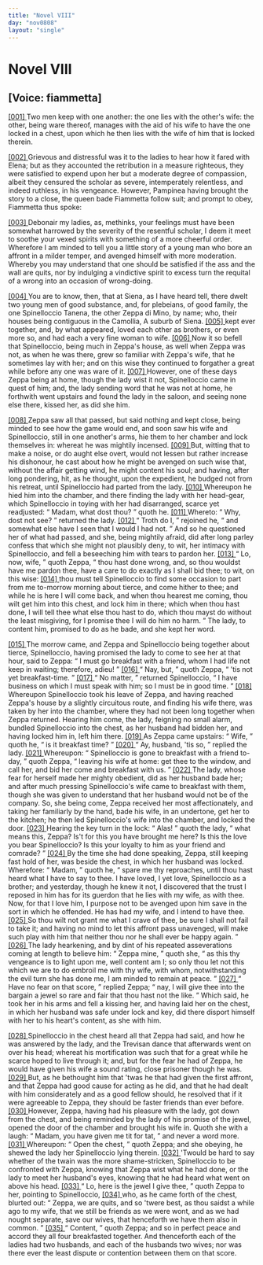 ```yaml
---
title: "Novel VIII"
day: "nov0808"
layout: "single"
---
```

<div id="nov0808" type="novella" who="fiammetta">
 <h1>
  Novel VIII
 </h1>
 <p>
  <h2>
   [Voice: fiammetta]
  </h2>
 </p>
 <argument>
  <p>
   <a href="{{ site.baseurl }}itDecameron/nov0808#p08080001" id="p08080001">
    [001]
   </a>
   Two men keep with one another: the one
	lies with the other's
	wife: the other, being ware thereof, manages with the
	aid of his wife to have the one locked in a chest, upon
	which he then lies with the wife of him that is locked
	therein.
  </p>
 </argument>
 <div3 type="commentary" who="author">
  <p>
   <a href="{{ site.baseurl }}itDecameron/nov0808#p08080002" id="p08080002">
    [002]
   </a>
   Grievous
   and distressful was it to
      the ladies to hear how it fared
      with Elena; but as they accounted the retribution in a measure
      righteous, they were satisfied to expend upon her but a moderate
      degree of compassion, albeit they censured the scholar as severe,
      intemperately relentless, and indeed ruthless, in his vengeance.
      However, Pampinea having brought the story to a close, the queen
      bade Fiammetta follow suit; and prompt to obey, Fiammetta thus
      spoke:
  </p>
 </div3>
 <div3 type="commentary" who="fiammetta">
  <p>
   <a href="{{ site.baseurl }}itDecameron/nov0808#p08080003" id="p08080003">
    [003]
   </a>
   Debonair my ladies, as, methinks, your feelings must have
	been somewhat harrowed by the severity of the resentful scholar, I
	deem it meet to soothe your vexed spirits with something of a more
	cheerful order. Wherefore I am minded to tell you a little story of
	a young man who bore an affront in a milder temper, and avenged
	himself with more moderation. Whereby you may understand that
	one should be satisfied if the ass and the wall are quits, nor by
	indulging a vindictive spirit to excess turn the requital of a wrong
	into an occasion of wrong-doing.
  </p>
 </div3>
 <p>
  <a href="{{ site.baseurl }}itDecameron/nov0808#p08080004" id="p08080004">
   [004]
  </a>
  You are to know, then, that at Siena,
 as I have heard tell, there dwelt two young men of good substance,
 and, for plebeians, of good family, the one Spinelloccio Tanena, the
 other Zeppa di Mino, by name; who, their houses being contiguous
 in the Camollia,
  <note>
   A suburb of Siena.
  </note>
  <a href="{{ site.baseurl }}itDecameron/nov0808#p08080005" id="p08080005">
   [005]
  </a>
  kept ever together, and, by
 what appeared, loved
 each other as brothers, or even more so, and had each a very fine
  woman to wife.
  <a href="{{ site.baseurl }}itDecameron/nov0808#p08080006" id="p08080006">
   [006]
  </a>
  Now it so befell that Spinelloccio, being much in
 Zeppa's house, as well when Zeppa was not, as when he was there,
 grew so familiar with Zeppa's wife, that he sometimes lay with her;
 and on this wise they continued to forgather a great while before any
 one was ware of it.
  <a href="{{ site.baseurl }}itDecameron/nov0808#p08080007" id="p08080007">
   [007]
  </a>
  However, one of these days Zeppa being at
 home, though the lady wist it not, Spinelloccio came in quest of
 him; and, the lady sending word that he was not at home, he forthwith
 went upstairs and found the lady in the saloon, and seeing none
 else there, kissed her, as did she him.
 </p>
 <p>
  <a href="{{ site.baseurl }}itDecameron/nov0808#p08080008" id="p08080008">
   [008]
  </a>
  Zeppa saw all that passed, but said nothing and kept close, being
 minded to see how the game would end, and soon saw his wife and
 Spinelloccio, still in one another's arms, hie them to her chamber and
 lock themselves in: whereat he was mightily incensed.
  <a href="{{ site.baseurl }}itDecameron/nov0808#p08080009" id="p08080009">
   [009]
  </a>
  But, witting
 that to make a noise, or do aught else overt, would not lessen but
 rather increase his dishonour, he cast about how he might be avenged
 on such wise that, without the affair getting wind, he might content
 his soul; and having, after long pondering, hit, as he thought, upon
 the expedient, he budged not from his retreat, until Spinelloccio had
 parted from the lady.
  <a href="{{ site.baseurl }}itDecameron/nov0808#p08080010" id="p08080010">
   [010]
  </a>
  Whereupon he hied him into the chamber,
 and there finding the lady with her head-gear, which Spinelloccio in
 toying with her had disarranged, scarce yet readjusted:
  <q direct="unspecified">
   Madam,
 what dost thou?
  </q>
  quoth he.
  <a href="{{ site.baseurl }}itDecameron/nov0808#p08080011" id="p08080011">
   [011]
  </a>
  Whereto:
  <q direct="unspecified">
   Why, dost not see?
  </q>
  returned the lady.
  <a href="{{ site.baseurl }}itDecameron/nov0808#p08080012" id="p08080012">
   [012]
  </a>
  <q direct="unspecified">
   Troth do I,
  </q>
  rejoined he,
  <q direct="unspecified">
   and somewhat else
 have I seen that I would I had not.
  </q>
  And so he questioned her of
 what had passed, and she, being mightily afraid, did after long parley
 confess that which she might not plausibly deny, to wit, her intimacy
 with Spinelloccio, and fell a beseeching him with tears to pardon her.
  <a href="{{ site.baseurl }}itDecameron/nov0808#p08080013" id="p08080013">
   [013]
  </a>
  <q direct="unspecified">
   Lo, now, wife,
  </q>
  quoth Zeppa,
  <q direct="unspecified">
   thou hast done wrong, and, so thou
 wouldst have me pardon thee, have a care to do exactly as I shall bid
 thee; to wit, on this wise:
   <a href="{{ site.baseurl }}itDecameron/nov0808#p08080014" id="p08080014">
    [014]
   </a>
   thou must tell Spinelloccio to find some
 occasion to part from me to-morrow morning about tierce, and come
 hither to thee; and while he is here I will come back, and when
 thou hearest me coming, thou wilt get him into this chest, and lock
 him in there; which when thou hast done, I will tell thee what else
 thou hast to do, which thou mayst do without the least misgiving,
 for I promise thee I will do him no harm.
  </q>
  The lady, to content
 him, promised to do as he bade, and she kept her word.
 </p>
 <p>
  <a href="{{ site.baseurl }}itDecameron/nov0808#p08080015" id="p08080015">
   [015]
  </a>
  The morrow came, and Zeppa and Spinelloccio being together
  about tierce, Spinelloccio, having promised the lady to come to see
 her at that hour, said to Zeppa:
  <q direct="unspecified">
   I must go breakfast with a
 friend, whom I had life not keep in waiting; therefore, adieu!
  </q>
  <a href="{{ site.baseurl }}itDecameron/nov0808#p08080016" id="p08080016">
   [016]
  </a>
  <q direct="unspecified">
   Nay, but,
  </q>
  quoth Zeppa,
  <q direct="unspecified">
   'tis not yet breakfast-time.
  </q>
  <a href="{{ site.baseurl }}itDecameron/nov0808#p08080017" id="p08080017">
   [017]
  </a>
  <q direct="unspecified">
   No
 matter,
  </q>
  returned Spinelloccio,
  <q direct="unspecified">
   I have business on which I must
 speak with him; so I must be in good time.
  </q>
  <a href="{{ site.baseurl }}itDecameron/nov0808#p08080018" id="p08080018">
   [018]
  </a>
  Whereupon Spinelloccio
 took his leave of Zeppa, and having reached Zeppa's house by
 a slightly circuitous route, and finding his wife there, was taken by
 her into the chamber, where they had not been long together when
 Zeppa returned. Hearing him come, the lady, feigning no small
 alarm, bundled Spinelloccio into the chest, as her husband had bidden
 her, and having locked him in, left him there.
  <a href="{{ site.baseurl }}itDecameron/nov0808#p08080019" id="p08080019">
   [019]
  </a>
  As Zeppa came
 upstairs:
  <q direct="unspecified">
   Wife,
  </q>
  quoth he,
  <q direct="unspecified">
   is it breakfast time?
  </q>
  <a href="{{ site.baseurl }}itDecameron/nov0808#p08080020" id="p08080020">
   [020]
  </a>
  <q direct="unspecified">
   Ay, husband, 'tis so,
  </q>
  replied the lady.
  <a href="{{ site.baseurl }}itDecameron/nov0808#p08080021" id="p08080021">
   [021]
  </a>
  Whereupon:
  <q direct="unspecified">
   Spinelloccio is
 gone to breakfast with a friend to-day,
  </q>
  quoth Zeppa,
  <q direct="unspecified">
   leaving his
 wife at home: get thee to the window, and call her, and bid her
 come and breakfast with us.
  </q>
  <a href="{{ site.baseurl }}itDecameron/nov0808#p08080022" id="p08080022">
   [022]
  </a>
  The lady, whose fear for herself made
 her mighty obedient, did as her husband bade her; and after much
 pressing Spinelloccio's wife came to breakfast with them, though she
 was given to understand that her husband would not be of the company.
 So, she being come, Zeppa received her most affectionately,
 and taking her familiarly by the hand, bade his wife, in an undertone,
 get her to the kitchen; he then led Spinelloccio's wife into the
 chamber, and locked the door.
  <a href="{{ site.baseurl }}itDecameron/nov0808#p08080023" id="p08080023">
   [023]
  </a>
  Hearing the key turn in the lock:
  <q direct="unspecified">
   Alas!
  </q>
  quoth the lady,
  <q direct="unspecified">
   what means this, Zeppa? Is't for this you
 have brought me here? Is this the love you bear Spinelloccio? Is
 this your loyalty to him as your friend and comrade?
  </q>
  <a href="{{ site.baseurl }}itDecameron/nov0808#p08080024" id="p08080024">
   [024]
  </a>
  By the time
 she had done speaking, Zeppa, still keeping fast hold of her, was
 beside the chest, in which her husband was locked. Wherefore:
  <q direct="unspecified">
   Madam,
  </q>
  quoth he,
  <q direct="unspecified">
   spare me thy reproaches, until thou hast
 heard what I have to say to thee. I have loved, I yet love, Spinelloccio
 as a brother; and yesterday, though he knew it not, I discovered
 that the trust I reposed in him has for its guerdon that he
 lies with my wife, as with thee. Now, for that I love him, I purpose
 not to be avenged upon him save in the sort in which he
 offended. He has had my wife, and I intend to have thee.
   <a href="{{ site.baseurl }}itDecameron/nov0808#p08080025" id="p08080025">
    [025]
   </a>
   So thou
 wilt not grant me what I crave of thee, be sure I shall not fail to
 take it; and having no mind to let this affront pass unavenged, will
   make such play with him that neither thou nor he shall ever be
 happy again.
  </q>
  <a href="{{ site.baseurl }}itDecameron/nov0808#p08080026" id="p08080026">
   [026]
  </a>
  The lady hearkening, and by dint of his repeated
 asseverations coming at length to believe him:
  <q direct="unspecified">
   Zeppa mine,
  </q>
  quoth she,
  <q direct="unspecified">
   as this thy vengeance is to light upon me, well content
 am I; so only thou let not this which we are to do embroil me with
 thy wife, with whom, notwithstanding the evil turn she has done
 me, I am minded to remain at peace.
  </q>
  <a href="{{ site.baseurl }}itDecameron/nov0808#p08080027" id="p08080027">
   [027]
  </a>
  <q direct="unspecified">
   Have no fear on that
 score,
  </q>
  replied Zeppa;
  <q direct="unspecified">
   nay, I will give thee into the bargain a
 jewel so rare and fair that thou hast not the like.
  </q>
  Which said,
 he took her in his arms and fell a kissing her, and having laid her
 on the chest, in which her husband was safe under lock and key,
 did there disport himself with her to his heart's content, as she with
 him.
 </p>
 <p>
  <a href="{{ site.baseurl }}itDecameron/nov0808#p08080028" id="p08080028">
   [028]
  </a>
  Spinelloccio in the chest heard all that Zeppa had said, and how
 he was answered by the lady, and the Trevisan dance that afterwards
 went on over his head; whereat his mortification was such that for
 a great while he scarce hoped to live through it; and, but for the fear
 he had of Zeppa, he would have given his wife a sound rating, close
 prisoner though he was.
  <a href="{{ site.baseurl }}itDecameron/nov0808#p08080029" id="p08080029">
   [029]
  </a>
  But, as he bethought him that 'twas he
 that had given the first affront, and that Zeppa had good cause for
 acting as he did, and that he had dealt with him considerately and
 as a good fellow should, he resolved that if it were agreeable to
 Zeppa, they should be faster friends than ever before.
  <a href="{{ site.baseurl }}itDecameron/nov0808#p08080030" id="p08080030">
   [030]
  </a>
  However,
 Zeppa, having had his pleasure with the lady, got down from the
 chest, and being reminded by the lady of his promise of the jewel,
 opened the door of the chamber and brought his wife in. Quoth
 she with a laugh:
  <q direct="unspecified">
   Madam, you have given me tit for tat,
  </q>
  and
 never a word more.
  <a href="{{ site.baseurl }}itDecameron/nov0808#p08080031" id="p08080031">
   [031]
  </a>
  Whereupon:
  <q direct="unspecified">
   Open the chest,
  </q>
  quoth
 Zeppa; and she obeying, he shewed the lady her Spinelloccio lying
 therein.
  <a href="{{ site.baseurl }}itDecameron/nov0808#p08080032" id="p08080032">
   [032]
  </a>
  'Twould be hard to say whether of the twain was the
 more shame-stricken, Spinelloccio to be confronted with Zeppa,
 knowing that Zeppa wist what he had done, or the lady to meet her
 husband's eyes, knowing that he had heard what went on above his
 head.
  <a href="{{ site.baseurl }}itDecameron/nov0808#p08080033" id="p08080033">
   [033]
  </a>
  <q direct="unspecified">
   Lo, here is the jewel I give thee,
  </q>
  quoth Zeppa to her,
 pointing to Spinelloccio,
  <a href="{{ site.baseurl }}itDecameron/nov0808#p08080034" id="p08080034">
   [034]
  </a>
  who, as he came forth of the chest, blurted
 out:
  <q direct="unspecified">
   Zeppa, we are quits, and so 'twere best, as thou saidst a while
 ago to my wife, that we still be friends as we were wont, and as we
 had nought separate, save our wives, that henceforth we have them
   also in common.
  </q>
  <a href="{{ site.baseurl }}itDecameron/nov0808#p08080035" id="p08080035">
   [035]
  </a>
  <q direct="unspecified">
   Content,
  </q>
  quoth Zeppa; and so in perfect
 peace and accord they all four breakfasted together. And thenceforth
 each of the ladies had two husbands, and each of the husbands two
 wives; nor was there ever the least dispute or contention between
 them on that score.
 </p>
</div>